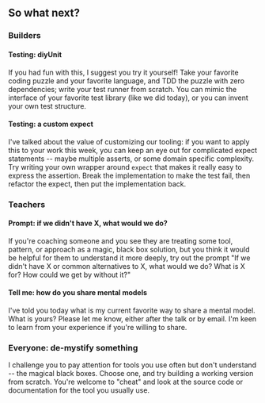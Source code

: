 ## So what next?

### Builders

#### Testing: diyUnit

If you had fun with this, I suggest you try it yourself! Take your favorite
coding puzzle and your favorite language, and TDD the puzzle with zero
dependencies; write your test runner from scratch. You can mimic the interface
of your favorite test library (like we did today), or you can invent your own
test structure.

#### Testing: a custom expect

I've talked about the value of customizing our tooling: if you want to apply
this to your work this week, you can keep an eye out for complicated expect
statements -- maybe multiple asserts, or some domain specific complexity. Try
writing your own wrapper around `expect` that makes it really easy to express
the assertion. Break the implementation to make the test fail, then refactor the
expect, then put the implementation back.

### Teachers

#### Prompt: if we didn't have X, what would we do?

If you're coaching someone and you see they are treating some tool, pattern, or
approach as a magic, black box solution, but you think it would be helpful for
them to understand it more deeply, try out the prompt "If we didn't have X or
common alternatives to X, what would we do? What is X for? How could we get by
without it?"

#### Tell me: how do you share mental models

I've told you today what is my current favorite way to share a mental model.
What is yours? Please let me know, either after the talk or by email. I'm keen
to learn from your experience if you're willing to share.

### Everyone: de-mystify something

I challenge you to pay attention for tools you use often but don't understand --
the magical black boxes. Choose one, and try building a working version from
scratch. You're welcome to "cheat" and look at the source code or documentation
for the tool you usually use.

